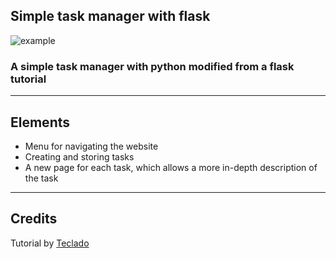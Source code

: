 ## Simple task manager with flask
![example](https://cdn.discordapp.com/attachments/774302890142597160/866351127950917702/unknown.png)
### A simple task manager with python modified from a flask tutorial

---

## Elements
* Menu for navigating the website
* Creating and storing tasks
* A new page for each task, which allows a more in-depth description of the task

---

## Credits

Tutorial by [Teclado](https://www.youtube.com/channel/UCINg1S61mpN7dZW8vR2ikCw)